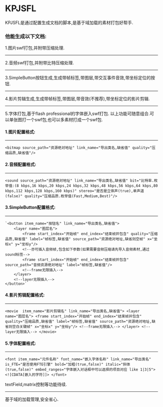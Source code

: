 # KPJSFL
  KPJSFL是通过配置生成文档的脚本,是基于域加载的素材打包好帮手.
### 他能生成以下文档:
  1.图片swf打包,并附带压缩处理. 
  ***
  2.音频swf打包,并附带比特压缩处理. 
  ***
  3.SimpleButton按钮生成,生成带帧标签,带图层,带交互事件音效,带坐标定位的按钮. 
  ***
  4.影片剪辑生成,生成带帧标签,带图层,带音效(不推荐),带坐标定位的影片剪辑.
  ***
  5.字体打包,基于flash professional的字体嵌入swf打包.
以上功能可随意组合.可以单张图打一个swf包,也可以多素材打成一个swf包.


 #### 1.图片配置格式:
  ***
 `<bitmap source_path="资源绝对地址" link_name="导出类名,缺省值" quality="压缩品质,缺省值"/>`

 #### 2.音频配置格式:
  ***
 `<sound source_path="资源绝对地址" link_name="导出类名,缺省值" bit="比特率.枚举值:(8 kbps,16 kbps,20
kbps,24 kbps,32 kbps,48 kbps,56 kbps,64 kbps,80 kbps,112 kbps,128 kbps,160 kbps)" stereo="是否是立体声(true),单声道(false)" quality="压缩品质.枚举值(Fast,Medium,Best)"/>`

 #### 3.SimpleButton配置格式:
  ***
	`<button item_name="按钮名" link_name="导出类名,缺省值">
		<layer name="图层名">
			<frame start_index="开始帧" end_index="结束帧并包含" quality="压缩品质,缺省值" label="帧标签,缺省值" source_path="资源绝对地址,缺省则空帧" x="坐标x" y="坐标y"/>
			<!--亦可插入音频帧,包含如下参数(如果需要音频压缩请先导入音频素材,通过sound标签-->
			<frame start_index="开始帧" end_index="结束帧并包含" source_path="音频资源绝对地址" label="帧标签,缺省值"/>
			<!--frame无限插入-->
		</layer>
		<!--layer无限插入-->
	</button>`

 #### 4.影片剪辑配置格式:
  ***
  `<movie  item_name="影片剪辑名" link_name="导出类名,缺省值">
		<layer name="图层名">
			<frame start_index="开始帧" end_index="结束帧并包含" quality="压缩品质,缺省值" label="帧标签,缺省值" source_path="资源绝对地址,缺省则空白关键帧" x="坐标x" y="坐标y"/>
			<!--frame无限插入-->
		</layer>
		<!--layer无限插入-->
	</movie>`

 #### 5.字体配置格式:
  ***
  `<font item_name="元件名称" font_name="嵌入字体名称" link_name="导出类名" is_FTE="是否使用FTE引擎" bold="加粗(true,false)" italic="斜体(true,false)" embed_ranges="字体嵌入对话框中可以选择的项目对应 like 1|3|5">
 		<![CDATA[嵌入的字符]]>
 	</font>`

textField,matrix控制等功能待续. 
***
基于域的加载管理,安全省心.
